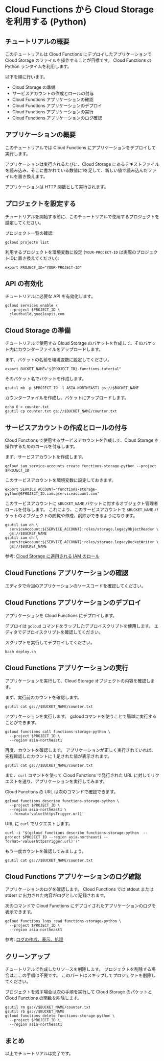 # Cloud Functions から Cloud Storage を利用する (Python)

## チュートリアルの概要

このチュートリアルは Cloud Functions にデプロイしたアプリケーションで Cloud Storage のファイルを操作することが目標です。
Cloud Functions の Python ランタイムを利用します。

以下を順に行います。

* Cloud Storage の準備
* サービスアカウントの作成とロールの付与
* Cloud Functions アプリケーションの確認
* Cloud Functions アプリケーションのデプロイ
* Cloud Functions アプリケーションの実行
* Cloud Functions アプリケーションのログ確認


## アプリケーションの概要

このチュートリアルでは Cloud Functions にアプリケーションをデプロイして実行します。

アプリケーションは実行されるたびに、Cloud Storage にあるテキストファイルを読み込み、そこに書かれている数値に1を足して、新しい値で読み込んだファイルを置き換えます。

アプリケーションは HTTP 関数として実行されます。


## プロジェクトを設定する

チュートリアルを開始する前に、このチュートリアルで使用するプロジェクトを設定してください。

プロジェクト一覧の確認:

```
gcloud projects list
```

利用するプロジェクトを環境変数に設定 (`YOUR-PROJECT-ID` は実際のプロジェクトIDに置き換えてください):

```
export PROJECT_ID="YOUR-PROJECT-ID"
```


## API の有効化

チュートリアルに必要な API を有効化します。

```
gcloud services enable \
  --project $PROJECT_ID \
  cloudbuild.googleapis.com
```


## Cloud Storage の準備

チュートリアルで使用する Cloud Storage のバケットを作成して、そのバケット内にカウンターファイルをアップロードします。

まず、バケットの名前を環境変数に設定してください。

```
export BUCKET_NAME="${PROJECT_ID}-functions-tutorial"
```

そのバケット名でバケットを作成します。

```
gsutil mb -p $PROJECT_ID -l ASIA-NORTHEAST1 gs://$BUCKET_NAME
```

カウンターファイルを作成し、バケットにアップロードします。

```
echo 0 > counter.txt
gsutil cp counter.txt gs://$BUCKET_NAME/counter.txt
```

## サービスアカウントの作成とロールの付与

Cloud Functions で使用するサービスアカウントを作成して、Cloud Storage を操作するためのロールを付与します。

まず、サービスアカウントを作成します。

```
gcloud iam service-accounts create functions-storage-python --project $PROJECT_ID
```

このサービスアカウントを環境変数に設定しておきます。

```
export SERVICE_ACCOUNT="functions-storage-python@$PROJECT_ID.iam.gserviceaccount.com"
```

このサービスアカウントに `$BUCKET_NAME` バケットに対するオブジェクト管理者ロールを付与します。
これにより、このサービスアカウントで `$BUCKET_NAME` バケットのオブジェクトの閲覧や作成、削除ができるようになります。

```
gsutil iam ch \
  serviceAccount:${SERVICE_ACCOUNT}:roles/storage.legacyObjectReader \
  gs://$BUCKET_NAME
gsutil iam ch \
  serviceAccount:${SERVICE_ACCOUNT}:roles/storage.legacyBucketWriter \
  gs://$BUCKET_NAME
```

参考: [Cloud Storage に適用される IAM のロール](https://cloud.google.com/storage/docs/access-control/iam-roles?hl=ja)

## Cloud Functions アプリケーションの確認

エディタで今回のアプリケーションのソースコードを確認してください。

<walkthrough-editor-open-file filePath="main.py"></walkthrough-editor-open-file>


## Cloud Functions アプリケーションのデプロイ

アプリケーションを Cloud Functions にデプロイします。

デプロイは `gcloud` コマンドをラップしたデプロイスクリプトを使用します。
エディタでデプロイスクリプトを確認してください。

<walkthrough-editor-open-file filePath="deploy.sh"></walkthrough-editor-open-file>

スクリプトを実行してデプロイしてください。

```
bash deploy.sh
```


## Cloud Functions アプリケーションの実行

アプリケーションを実行して、Cloud Storage オブジェクトの内容を確認します。

まず、実行前のカウントを確認します。

```
gsutil cat gs://$BUCKET_NAME/counter.txt
```

アプリケーションを実行します。
gcloudコマンドを使うことで簡単に実行することができます。

```
gcloud functions call functions-storage-python \
  --project $PROJECT_ID \
  --region asia-northeast1
```

再度、カウントを確認します。
アプリケーションが正しく実行されていれば、先程確認したカウントに 1 足された値が表示されます。

```
gsutil cat gs://$BUCKET_NAME/counter.txt
```

また、`curl` コマンドを使って Cloud Functions で発行された URL に対してリクエストを送り、アプリケーションを実行してみます。

Cloud Functions の URL は次のコマンドで確認できます。

```
gcloud functions describe functions-storage-python \
  --project $PROJECT_ID \
  --region asia-northeast1 \
  --format='value(httpsTrigger.url)'
```

URL に `curl` でリクエストします。

```
curl -i "$(gcloud functions describe functions-storage-python  --project $PROJECT_ID --region asia-northeast1 --format='value(httpsTrigger.url)')"
```

もう一度カウントを確認してみましょう。

```
gsutil cat gs://$BUCKET_NAME/counter.txt
```


## Cloud Functions アプリケーションのログ確認

アプリケーションのログを確認します。
Cloud Functions では stdout または stderr に出力された内容がログとして記録されます。

次のコマンドで Cloud Functions にデプロイされたアプリケーションのログを表示できます。

```
gcloud functions logs read functions-storage-python \
  --project $PROJECT_ID \
  --region asia-northeast1
```

参考: [ログの作成、表示、処理](https://cloud.google.com/functions/docs/monitoring/logging?hl=ja)

## クリーンアップ

チュートリアルで作成したリソースを削除します。
プロジェクトを削除する場合はここの手順は不要です。
このパートはスキップしてプロジェクトを削除してください。

プロジェクトを残す場合は次の手順を実行して Cloud Storage のバケットと Cloud Functions の関数を削除します。


```
gsutil rm gs://$BUCKET_NAME/counter.txt
gsutil rb gs://$BUCKET_NAME
gcloud functions delete functions-storage-python \
  --project $PROJECT_ID \
  --region asia-northeast1
```

## まとめ

以上でチュートリアルは完了です。

